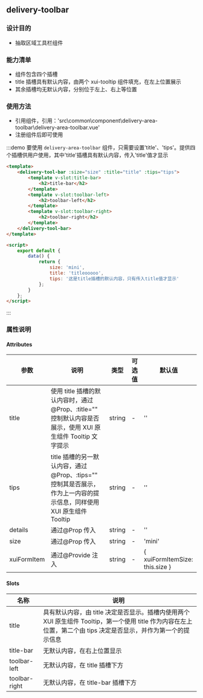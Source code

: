 ## delivery-toolbar

### 设计目的

-   抽取区域工具栏组件

### 能力清单

-   组件包含四个插槽
-   title 插槽具有默认内容，由两个 xui-tooltip 组件填充，在左上位置展示
-   其余插槽均无默认内容，分别位于左上、右上等位置

### 使用方法

-   引用组件，引用：'src\common\component\delivery-area-toolbar\delivery-area-toolbar.vue'
-   注册组件后即可使用

:::demo 要使用 `delivery-area-toolbar` 组件，只需要设置'title'、'tips'。提供四个插槽供用户使用，其中'title'插槽具有默认内容，传入'title'值才显示

```html
<template>
    <delivery-tool-bar :size="size" :title="title" :tips="tips">
        <template v-slot:title-bar>
            <h2>title-bar</h2>
        </template>
        <template v-slot:toolbar-left>
            <h2>toolbar-left</h2>
        </template>
        <template v-slot:toolbar-right>
            <h2>toolbar-right</h2>
        </template>
    </delivery-tool-bar>
</template>

<script>
    export default {
        data() {
            return {
                size: 'mini',
                title: 'titleooooo',
                tips: '这是title插槽的默认内容，只有传入title值才显示'
            };
        }
    };
</script>
```

:::

### 属性说明

#### Attributes

| 参数        | 说明                                                                                                                | 类型   | 可选值 | 默认值                         |
| ----------- | ------------------------------------------------------------------------------------------------------------------- | ------ | ------ | ------------------------------ |
| title       | 使用 title 插槽的默认内容时，通过@Prop、:title="" 控制默认内容是否展示，使用 XUI 原生组件 Tooltip 文字提示          | string | -      | ''                             |
| tips        | title 插槽的另一默认内容，通过@Prop、:tips="" 控制其是否展示，作为上一内容的提示信息，同样使用 XUI 原生组件 Tooltip | string | -      | ''                             |
| details     | 通过@Prop 传入                                                                                                      | string | -      | ''                             |
| size        | 通过@Prop 传入                                                                                                      | string | -      | 'mini'                         |
| xuiFormItem | 通过@Provide 注入                                                                                                   | string | -      | { xuiFormItemSize: this.size } |

#### Slots

| 名称          | 说明                                                                                                                                                              |
| ------------- | ----------------------------------------------------------------------------------------------------------------------------------------------------------------- |
| title         | 具有默认内容，由 title 决定是否显示。插槽内使用两个 XUI 原生组件 Tooltip，第一个使用 title 作为内容在左上位置，第二个由 tips 决定是否显示，并作为第一个的提示信息 |
| title-bar     | 无默认内容，在右上位置显示                                                                                                                                        |
| toolbar-left  | 无默认内容，在 title 插槽下方                                                                                                                                     |
| toolbar-right | 无默认内容，在 title-bar 插槽下方                                                                                                                                 |
